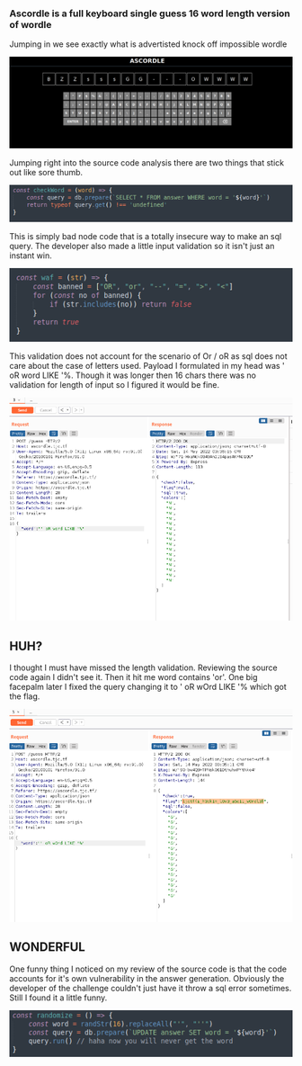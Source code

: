 ### Ascordle is a full keyboard single guess 16 word length version of wordle

Jumping in we see exactly what is advertisted knock off impossible wordle

![](./screenshots/ascordle.png)

Jumping right into the source code analysis there are two things that stick out like sore thumb.

![](./screenshots/badNodeCode.png)

This is simply bad node code that is a totally insecure way to make an sql query. The developer also made a little input validation so it isn't just an instant win.

![](./screenshots/badValidation.png)

This validation does not account for the scenario of Or / oR as sql does not care about the case of letters used. 
Payload I formulated in my head was ' oR word LIKE '%. Though it was longer then 16 chars there was no validation for length of input so I figured it would be fine.

![](./screenshots/bozoStillThinksLikeHuman.png)

## HUH?

I thought I must have missed the length validation. Reviewing the source code again I didn't see it. Then it hit me word contains 'or'. One big facepalm later I fixed the query changing it to ' oR wOrd LIKE '% which got the flag.

![](./screenshots/solve.png)

## WONDERFUL 

One funny thing I noticed on my review of the source code is that the code accounts for it's own vulnerability in the answer generation. Obviously the developer of the challenge couldn't just have it throw a sql error sometimes. Still I found it a little funny.

![](./screenshots/literallyAccountsForOwnVulnerability.png)



